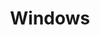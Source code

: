 ---
title: Windows
linkTitle: Windows # The title of left navigation, optional.
#linkTitleIcon: <i class="fas fa-th-large"></i> # The icon of the link title, optional.
navWeight: 10 # Upper weight gets higher precedence, optional.
---